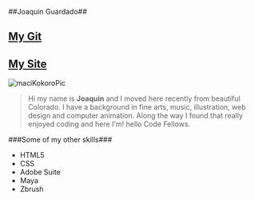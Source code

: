 ##Joaquin Guardado##

[My Git](https://github.com/macikokoro)
----
[My Site](http://www.betwinsouls.com)
----
>
![maciKokoroPic](http://i61.tinypic.com/28mpe1w.jp "Joaquin's web page")

>Hi my name is **Joaquin** and I moved here recently from beautiful Colorado. I have a background in fine arts, music, illustration, web design and computer animation.
>Along the way I found that really enjoyed coding and here I'm! hello Code Fellows.
>
 ###Some of my other skills###
- HTML5
- CSS
- Adobe Suite
- Maya
- Zbrush
 
